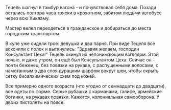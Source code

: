 Тецель шагнул в тамбур вагона - и почувствовал себя дома. Позади остались полтора часа тряски в крохотном, забитом людьми автобусе через всю Хикламу.

Мастер велел переодеться в гражданское и добираться до места городским транспортом.

В купе уже сидели трое: девушка и два парня. При виде Тецеля все вскочили с полок и вытянулись: "Здравия желаем, господин Консультант Цеха!"
Тецель окинул их непонимающим взглядом. Этой ночью, и даже утром, он ещё был Консультантом Цеха. Сейчас он - почти беженец, без повязки на рукаве, с распущенными волосами, с намотанным в два слоя дурацким шарфом вокруг шеи, чтобы скрыть сетку биоалхимических схем под кожей.



Все примерно одного возраста (что угодно от семнадцати до двадцати), все одеты по форме. Серые рубашки с карманами, галифе, армейские ботинки, на рукавах повязки. Кажется, колониальная самооборона. У двоих пистолеты на поясе.
